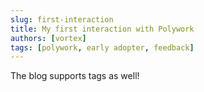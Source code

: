 ```yaml
---
slug: first-interaction
title: My first interaction with Polywork
authors: [vortex]
tags: [polywork, early adopter, feedback]
---
```


The blog supports tags as well!

